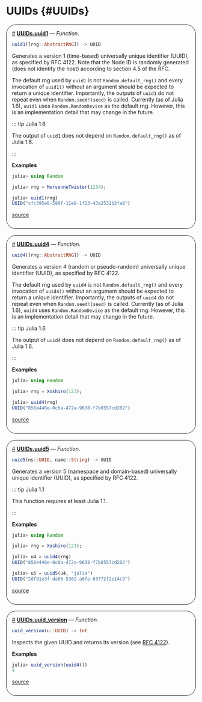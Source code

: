 


# UUIDs {#UUIDs}
<div style='border-width:1px; border-style:solid; border-color:black; padding: 1em; border-radius: 25px;'>
<a id='UUIDs.uuid1' href='#UUIDs.uuid1'>#</a>&nbsp;<b><u>UUIDs.uuid1</u></b> &mdash; <i>Function</i>.




```julia
uuid1([rng::AbstractRNG]) -> UUID
```


Generates a version 1 (time-based) universally unique identifier (UUID), as specified by RFC 4122. Note that the Node ID is randomly generated (does not identify the host) according to section 4.5 of the RFC.

The default rng used by `uuid1` is not `Random.default_rng()` and every invocation of `uuid1()` without an argument should be expected to return a unique identifier. Importantly, the outputs of `uuid1` do not repeat even when `Random.seed!(seed)` is called. Currently (as of Julia 1.6), `uuid1` uses `Random.RandomDevice` as the default rng. However, this is an implementation detail that may change in the future.

::: tip Julia 1.6

The output of `uuid1` does not depend on `Random.default_rng()` as of Julia 1.6.

:::

**Examples**

```julia
julia> using Random

julia> rng = MersenneTwister(1234);

julia> uuid1(rng)
UUID("cfc395e8-590f-11e8-1f13-43a2532b2fa8")
```



[source](https://github.com/lazarusA/julia/blob/ad044fee2e4ee6365c524c10a5d8c6d07c12e3f0/stdlib/UUIDs/src/UUIDs.jl#L38-L63)

</div>
<br>
<div style='border-width:1px; border-style:solid; border-color:black; padding: 1em; border-radius: 25px;'>
<a id='UUIDs.uuid4' href='#UUIDs.uuid4'>#</a>&nbsp;<b><u>UUIDs.uuid4</u></b> &mdash; <i>Function</i>.




```julia
uuid4([rng::AbstractRNG]) -> UUID
```


Generates a version 4 (random or pseudo-random) universally unique identifier (UUID), as specified by RFC 4122.

The default rng used by `uuid4` is not `Random.default_rng()` and every invocation of `uuid4()` without an argument should be expected to return a unique identifier. Importantly, the outputs of `uuid4` do not repeat even when `Random.seed!(seed)` is called. Currently (as of Julia 1.6), `uuid4` uses `Random.RandomDevice` as the default rng. However, this is an implementation detail that may change in the future.

::: tip Julia 1.6

The output of `uuid4` does not depend on `Random.default_rng()` as of Julia 1.6.

:::

**Examples**

```julia
julia> using Random

julia> rng = Xoshiro(123);

julia> uuid4(rng)
UUID("856e446e-0c6a-472a-9638-f7b8557cd282")
```



[source](https://github.com/lazarusA/julia/blob/ad044fee2e4ee6365c524c10a5d8c6d07c12e3f0/stdlib/UUIDs/src/UUIDs.jl#L87-L111)

</div>
<br>
<div style='border-width:1px; border-style:solid; border-color:black; padding: 1em; border-radius: 25px;'>
<a id='UUIDs.uuid5' href='#UUIDs.uuid5'>#</a>&nbsp;<b><u>UUIDs.uuid5</u></b> &mdash; <i>Function</i>.




```julia
uuid5(ns::UUID, name::String) -> UUID
```


Generates a version 5 (namespace and domain-based) universally unique identifier (UUID), as specified by RFC 4122.

::: tip Julia 1.1

This function requires at least Julia 1.1.

:::

**Examples**

```julia
julia> using Random

julia> rng = Xoshiro(123);

julia> u4 = uuid4(rng)
UUID("856e446e-0c6a-472a-9638-f7b8557cd282")

julia> u5 = uuid5(u4, "julia")
UUID("2df91e3f-da06-5362-a6fe-03772f2e14c9")
```



[source](https://github.com/lazarusA/julia/blob/ad044fee2e4ee6365c524c10a5d8c6d07c12e3f0/stdlib/UUIDs/src/UUIDs.jl#L119-L140)

</div>
<br>
<div style='border-width:1px; border-style:solid; border-color:black; padding: 1em; border-radius: 25px;'>
<a id='UUIDs.uuid_version' href='#UUIDs.uuid_version'>#</a>&nbsp;<b><u>UUIDs.uuid_version</u></b> &mdash; <i>Function</i>.




```julia
uuid_version(u::UUID) -> Int
```


Inspects the given UUID and returns its version (see [RFC 4122](https://www.ietf.org/rfc/rfc4122)).

**Examples**

```julia
julia> uuid_version(uuid4())
4
```



[source](https://github.com/lazarusA/julia/blob/ad044fee2e4ee6365c524c10a5d8c6d07c12e3f0/stdlib/UUIDs/src/UUIDs.jl#L17-L28)

</div>
<br>
